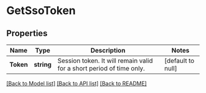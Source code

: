 # GetSsoToken

## Properties
Name | Type | Description | Notes
------------ | ------------- | ------------- | -------------
**Token** | **string** | Session token. It will remain valid for a short period of time only. | [default to null]

[[Back to Model list]](../README.md#documentation-for-models) [[Back to API list]](../README.md#documentation-for-api-endpoints) [[Back to README]](../README.md)

